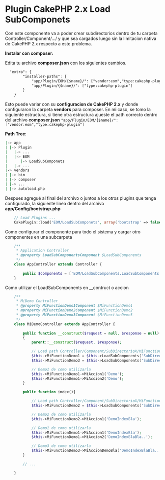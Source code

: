 # Plugin CakePHP 2.x Load SubComponets
Con este componente va a poder crear subdirectorios dentro de tu carpeta Controller/Component/.../ y que sea cargados luego sin la limitacion nativa de CakePHP 2.x respecto a este problema.

**Instalar con composer:**

Edita tu archivo **composer.json** con los siguientes cambios.

```txt
  "extra": {
        "installer-paths": {
            "app/Plugin/EOM/{$name}/": ["vendor:eom","type:cakephp-plugin"],
            "app/Plugin/{$name}/": ["type:cakephp-plugin"]
        }
    }
 ```

Esto puede variar con su **configuracion de CakePHP 2.x** y donde configuraron la carpeta **vendors** para composer.
En mi caso, se tomo la siguiente estructura, si tiene otra estructura ajueste el path correcto dentro del archivo **composer.json** ``"app/Plugin/EOM/{$name}/": ["vendor:eom","type:cakephp-plugin"]``

**Path Tree:**

```bash
|-> app 
| |-> Plugin
|   |-> ...
|   |-> EOM
|      |-> LoadSubComponets
|   |-> ...
|-> vendors
| |-> bin
| |-> composer
| |-> ...
| |-> autoload.php
```

Despues agregué al final del archivo o juntos a los otros plugins que tenga configurado, la siguiente linea dentro del archivo **app/Config/bootstrap.php**

```php
    // Load Plugins ...
    CakePlugin::load('EOM/LoadSubComponets', array('bootstrap' => false, 'routes' => false));
```

Como configurar el componente para todo el sistema y cargar otro componentes en una subcarpeta

```php
    /**
     * Application Controller
     * @property LoadSubComponentsComponent $LoadSubComponents
     */
    class AppController extends Controller {
    
        public $components = ['EOM/LoadSubComponents.LoadSubComponents'];
    }
```
Como utilizar el LoadSubComponents en __contruct o accion

```php
    /**
     * MiDemo Controller
     * @property MiFunctionDemo1Component $MiFunctionDemo1
     * @property MiFunctionDemo2Component $MiFunctionDemo2
     * @property MiFunctionDemo3Component $MiFunctionDemo3
     */
    class MiDemoController extends AppController {
    
        public function __construct($request = null, $response = null)
        {
            parent::__construct($request, $response);

            // Load path Controller/Component/SubDirectorioX/MiFunctionDemo1Component.php
            $this->MiFunctionDemo1 = $this->LoadSubComponents('SubDirectorioX/MiFunctionDemo1');
            $this->MiFunctionDemo3 = $this->LoadSubComponents('SubDirectorio/SubX/MiFunctionDemo3');

            // Demo1 de como utilizarla
            $this->MiFunctionDemo1->MiAccion1('Demo');
            $this->MiFunctionDemo1->MiAccion2('Demo');
        }

        public function index(){

            // Load path Controller/Component/SubDirectorioX/MiFunctionDemo2Component.php
            $this->MiFunctionDemo2 = $this->LoadSubComponents('SubDirectorioX/MiFunctionDemo2');

            // Demo2 de como utilizarla
            $this->MiFunctionDemo2->MiAccion1('DemoIndexBla');

            // Demo1 de como utilizarla
            $this->MiFunctionDemo1->MiAccion1('DemoIndexBla');
            $this->MiFunctionDemo1->MiAccion2('DemoIndexBlaBla..');

            // Demo3 de como utilizarla
            $this->MiFunctionDemo3->MiAccionDemoBla('DemoIndexBlaBla..');
        }

        // ...

    }
```
